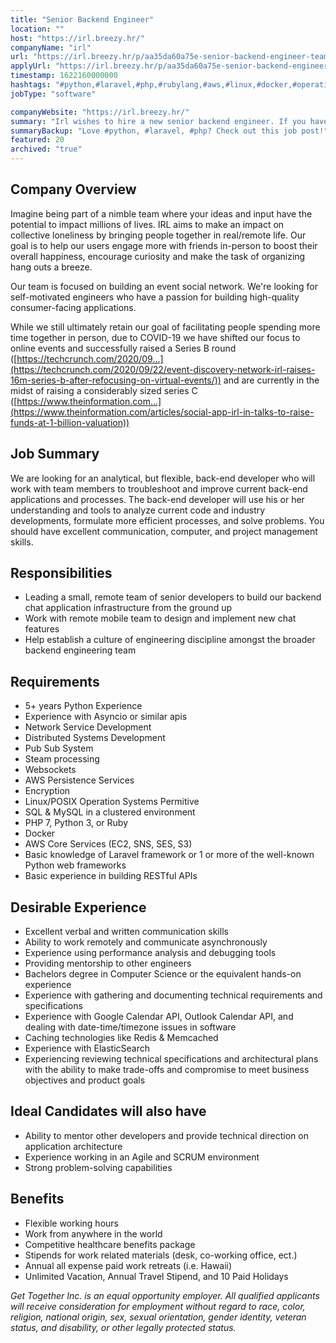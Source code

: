 ```yaml
---
title: "Senior Backend Engineer"
location: ""
host: "https://irl.breezy.hr/"
companyName: "irl"
url: "https://irl.breezy.hr/p/aa35da60a75e-senior-backend-engineer-team-lead"
applyUrl: "https://irl.breezy.hr/p/aa35da60a75e-senior-backend-engineer-team-lead/apply"
timestamp: 1622160000000
hashtags: "#python,#laravel,#php,#rubylang,#aws,#linux,#docker,#operations,#management,#ui/ux"
jobType: "software"

companyWebsite: "https://irl.breezy.hr/"
summary: "Irl wishes to hire a new senior backend engineer. If you have experience with Asyncio or similar apis, consider applying."
summaryBackup: "Love #python, #laravel, #php? Check out this job post!"
featured: 20
archived: "true"
---
```


## Company Overview

Imagine being part of a nimble team where your ideas and input have the potential to impact millions of lives. IRL aims to make an impact on collective loneliness by bringing people together in real/remote life. Our goal is to help our users engage more with friends in-person to boost their overall happiness, encourage curiosity and make the task of organizing hang outs a breeze.

Our team is focused on building an event social network. We're looking for self-motivated engineers who have a passion for building high-quality consumer-facing applications.

While we still ultimately retain our goal of facilitating people spending more time together in person, due to COVID-19 we have shifted our focus to online events and successfully raised a Series B round ([https://techcrunch.com/2020/09...](https://techcrunch.com/2020/09/22/event-discovery-network-irl-raises-16m-series-b-after-refocusing-on-virtual-events/)) and are currently in the midst of raising a considerably sized series C ([https://www.theinformation.com...](https://www.theinformation.com/articles/social-app-irl-in-talks-to-raise-funds-at-1-billion-valuation))

## Job Summary

We are looking for an analytical, but flexible, back-end developer who will work with team members to troubleshoot and improve current back-end applications and processes. The back-end developer will use his or her understanding and tools to analyze current code and industry developments, formulate more efficient processes, and solve problems. You should have excellent communication, computer, and project management skills.

## Responsibilities

*   Leading a small, remote team of senior developers to build our backend chat application infrastructure from the ground up
*   Work with remote mobile team to design and implement new chat features
*   Help establish a culture of engineering discipline amongst the broader backend engineering team

## Requirements

*   5+ years Python Experience
*   Experience with Asyncio or similar apis
*   Network Service Development
*   Distributed Systems Development
*   Pub Sub System
*   Steam processing
*   Websockets
*   AWS Persistence Services
*   Encryption
*   Linux/POSIX Operation Systems Permitive
*   SQL & MySQL in a clustered environment
*   PHP 7, Python 3, or Ruby
*   Docker
*   AWS Core Services (EC2, SNS, SES, S3)
*   Basic knowledge of Laravel framework or 1 or more of the well-known Python web frameworks
*   Basic experience in building RESTful APIs

## Desirable Experience

*   Excellent verbal and written communication skills
*   Ability to work remotely and communicate asynchronously
*   Experience using performance analysis and debugging tools
*   Providing mentorship to other engineers
*   Bachelors degree in Computer Science or the equivalent hands-on experience
*   Experience with gathering and documenting technical requirements and specifications
*   Experience with Google Calendar API, Outlook Calendar API, and dealing with date-time/timezone issues in software
*   Caching technologies like Redis & Memcached
*   Experience with ElasticSearch
*   Experiencing reviewing technical specifications and architectural plans with the ability to make trade-offs and compromise to meet business objectives and product goals

## Ideal Candidates will also have

*   Ability to mentor other developers and provide technical direction on application architecture
*   Experience working in an Agile and SCRUM environment
*   Strong problem-solving capabilities

## Benefits

*   Flexible working hours
*   Work from anywhere in the world
*   Competitive healthcare benefits package
*   Stipends for work related materials (desk, co-working office, ect.)
*   Annual all expense paid work retreats (i.e. Hawaii)
*   Unlimited Vacation, Annual Travel Stipend, and 10 Paid Holidays

_Get Together Inc. is an equal opportunity employer. All qualified applicants will receive consideration for employment without regard to race, color, religion, national origin, sex, sexual orientation, gender identity, veteran status, and disability, or other legally protected status._
